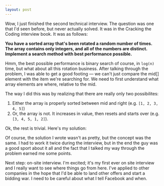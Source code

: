 ```yaml
---
layout: post
---
```


Wow, I just finished the second technical interview. The question was one that I'd seen before, but never actually solved. It was in the Cracking the Coding interview book. It was as follows:

**You have a sorted array that's been rotated a random number of times. The array contains only integers, and all of the numbers are distinct. Implement a search method with best performance possible.**

Hmm, the best possible performance is binary search of course, in `log(n)` time, but what about all this rotation business. After talking through the problem, I was able to get a good footing &mdash; we can't just compare the mid[] element with the item we're searching for. We need to first understand what array elements are where, relative to the mid.

The way I did this was by realizing that there are really only two possibilites:
1. Either the array is properly sorted between mid and right (e.g. `[1, 2, 3, 4, 5]`)
2. Or, the array is not. It increases in value, then resets and starts over (e.g. `[3, 4, 5, 1, 2]`).

Ok, the rest is trivial. Here's my solution:

<script src="https://gist.github.com/yazinsai/2eaef4b1f26c0e4ae93ff006f4221a2b.js"></script>

Of course, the solution I wrote wasn't as pretty, but the concept was the same. I had to work it twice during the interview, but in the end the guy was a good sport about it all and the fact that I talked my way through the problem earned me some points.

Next step: on-site interview. I'm excited; it's my first ever on site interview and I really want to see where things go from here. I've applied to other companies in the hope that I'd be able to land other offers and start a bidding war. I need to be careful about what I tell Facebook and when.

